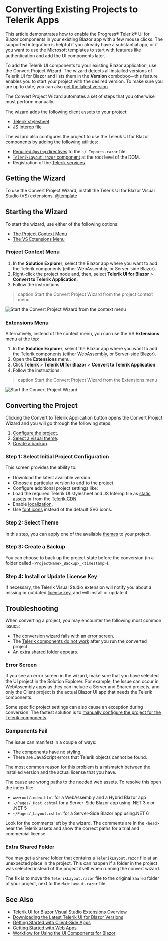 
# Converting Existing Projects to Telerik Apps

This article demonstrates how to enable the Progress&reg; Telerik&reg; UI for Blazor components in your existing Blazor app with a few mouse clicks. The supported integration is helpful if you already have a substantial app, or if you want to use the Microsoft templates to start with features like authentication and add the UI components later.

To add the Telerik UI components to your existing Blazor application, use the Convert Project Wizard. The wizard detects all installed versions of Telerik UI for Blazor and lists them in the **Version** combobox&mdash;this feature enables you to start your project with the desired version. To make sure you are up to date, you can also [get the latest version](slug:getting-started-vs-integration-latest-version).

The Convert Project Wizard automates a set of steps that you otherwise must perform manually.

The wizard adds the following client assets to your project:
* [Telerik stylesheet](slug:getting-started/what-you-need#css-theme-and-javascript-files)
* [JS Interop file](slug:getting-started/what-you-need#css-theme-and-javascript-files)

The wizard also configures the project to use the Telerik UI for Blazor components by adding the following utilities:
* [Required `@using` directives](slug:getting-started/what-you-need#namespaces) to the `~/_Imports.razor` file.
* [`TelerikLayout.razor` component](slug:getting-started/what-you-need#telerikrootcomponent) at the root level of the DOM.
* Registration of the [Telerik services](slug:getting-started/what-you-need#service).

## Getting the Wizard

To use the Convert Project Wizard, install the Telerik UI for Blazor Visual Studio (VS) extensions. @[template](/_contentTemplates/common/general-info.md#vsx-download)

## Starting the Wizard

To start the wizard, use either of the following options:

* [The Project Context Menu](#project-context-menu)
* [The VS Extensions Menu](#extensions-menu)

### Project Context Menu

1. In the **Solution Explorer**, select the Blazor app where you want to add the Telerik components (either WebAssembly, or Server-side Blazor).
1. Right-click the project node and, then, select **Telerik UI for Blazor** > **Convert to Telerik Application**.
1. Follow the instructions.

>caption Start the Convert Project Wizard from the project context menu

![Start the Convert Project Wizard from the context menu](images/convert-wizard-from-context-menu.png)

### Extensions Menu

Alternatively, instead of the context menu, you can use the VS **Extensions** menu at the top:

1. In the **Solution Explorer**, select the Blazor app where you want to add the Telerik components (either WebAssembly, or Server-side Blazor).
1. Open the **Extensions** menu.
1. Click **Telerik** > **Telerik UI for Blazor** > **Convert to Telerik Application**.
1. Follow the instructions.

>caption Start the Convert Project Wizard from the Extensions menu

![Start the Convert Project Wizard](images/vs-ext-convert-project-entry.png)

## Converting the Project

Clicking the Convert to Telerik Application button opens the Convert Project Wizard and you will go through the following steps:

1. [Configure the project](#step-1-select-initial-project-configuration).
1. [Select a visual theme](#step-2-select-theme).
1. [Create a backup](#step-3-create-a-backup).

### Step 1: Select Initial Project Configuration

This screen provides the ability to:

* Download the latest available version.
* Choose a particular version to add to the project.
* Configure additional project settings like:
* Load the required Telerik UI stylesheet and JS Interop file as [static assets](slug:getting-started/what-you-need#css-theme-and-javascript-files) or from the [Telerik CDN](slug:common-features-cdn).
* Enable [localization](slug:globalization-localization).
* Use [font icons](slug:common-features-icons) instead of the default SVG icons.

### Step 2: Select Theme

In this step, you can apply one of the available [themes](slug:themes-overview) to your project.

### Step 3: Create a Backup

You can choose to back up the project state before the conversion (in a folder called `<ProjectName>_Backup>_<timestamp>`).

### Step 4: Install or Update License Key

If necessary, the Telerik Visual Studio extension will notify you about a missing or outdated [license key](slug:installation-license-key), and will install or update it.

## Troubleshooting

When converting a project, you may encounter the following most common issues:

* The conversion wizard fails with an [error screen](#error-screen).
* The [Telerik components do not work](#components-fail) after you run the converted project.
* An [extra shared folder](#extra-shared-folder) appears.

### Error Screen

If you see an error screen in the wizard, make sure that you have selected the UI project in the Solution Explorer. For example, the Issue can occur in WebAssembly apps as they can include a Server and Shared projects, and only the Client project is the actual Blazor UI app that needs the Telerik components.

Some specific project settings can also cause an exception during conversion. The fastest solution is to [manually configure the project for the Telerik components](slug:getting-started/what-you-need).

### Components Fail

The issue can manifest in a couple of ways:

* The components have no styling.
* There are JavaScript errors that Telerik objects cannot be found.

The most common reason for this problem is a mismatch between the installed version and the actual license that you have.

The cause are wrong paths to the needed web assets. To resolve this open the index file:

* `wwwroot/index.html` for a WebAssembly and a Hybrid Blazor app
* `~/Pages/_Host.cshtml` for a Server-Side Blazor app using .NET 3.x or .NET 5
* `~/Pages/_Layout.cshtml` for a Server-Side Blazor app using.NET 6

Look for the comments left by the wizard. The comments are in the `<head>` near the Telerik assets and show the correct paths for a trial and commercial license.

### Extra Shared Folder

You may get a `Shared` folder that contains a `TelerikLayout.razor` file at an unexpected place in the project. This can happen if a folder in the project was selected instead of the project itself when running the convert wizard.

The fix is to move the `TelerikLayout.razor` file to the original `Shared` folder of your project, next to the `MainLayout.razor` file.

## See Also

* [Telerik UI for Blazor Visual Studio Extensions Overview](slug:getting-started-vs-integration-overview)
* [Downloading the Latest Telerik UI for Blazor Versions](slug:getting-started-vs-integration-latest-version)
* [Getting Started with Client-Side Apps](slug:getting-started/client-side)
* [Getting Started with Web Apps](slug:getting-started/web-app)
* [Workflow for Using the UI Components for Blazor](slug:getting-started/what-you-need)
